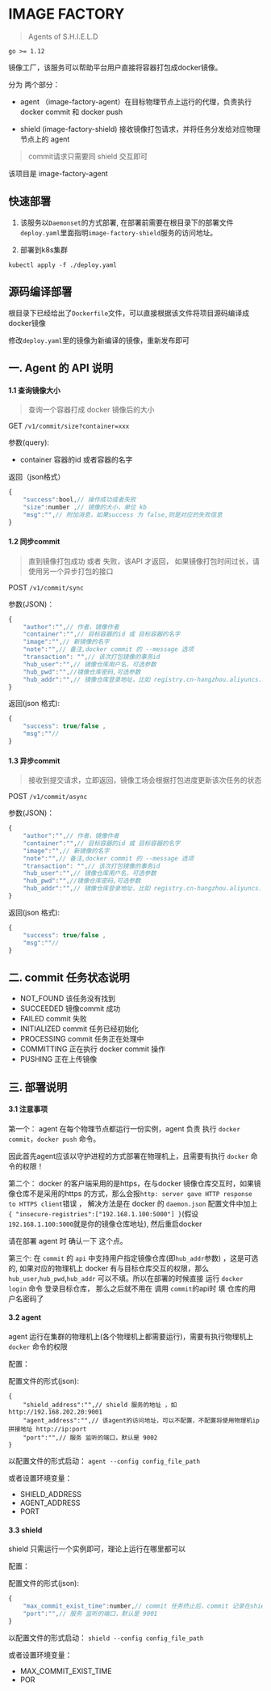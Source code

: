 # IMAGE FACTORY 

> Agents of S.H.I.E.L.D

`go >= 1.12`


镜像工厂，该服务可以帮助平台用户直接将容器打包成docker镜像。

分为 两个部分：

* agent （image-factory-agent）在目标物理节点上运行的代理，负责执行 docker commit  和 docker push 

* shield (image-factory-shield) 接收镜像打包请求，并将任务分发给对应物理节点上的 agent

> commit请求只需要同 shield 交互即可

该项目是 image-factory-agent


## 快速部署

1. 该服务以`Daemonset`的方式部署, 在部署前需要在根目录下的部署文件`deploy.yaml`里面指明`image-factory-shield`服务的访问地址。


2. 部署到k8s集群

`kubectl apply -f ./deploy.yaml`

## 源码编译部署

根目录下已经给出了`Dockerfile`文件，可以直接根据该文件将项目源码编译成docker镜像

修改`deploy.yaml`里的镜像为新编译的镜像，重新发布即可

## 一. Agent 的 API 说明


#### 1.1  查询镜像大小

>查询一个容器打成 docker 镜像后的大小

GET `/v1/commit/size?container=xxx`

参数(query):

* container  容器的id 或者容器的名字

返回（json格式）

```js
{
    "success":bool,// 操作成功或者失败
    "size":number ,// 镜像的大小，单位 kb
    "msg":"",// 附加消息，如果success 为 false,则是对应的失败信息
}
```

#### 1.2 同步commit 

> 直到镜像打包成功 或者 失败，该API 才返回， 如果镜像打包时间过长，请使用另一个异步打包的接口 

POST `/v1/commit/sync`

参数(JSON)：

```js
{
    "author":"",// 作者，镜像作者
    "container":"",// 目标容器的id 或 目标容器的名字
    "image":"",// 新镜像的名字
    "note":"",// 备注,docker commit 的 --message 选项
    "transaction": "",// 该次打包镜像的事务id 
    "hub_user":"",// 镜像仓库用户名，可选参数
    "hub_pwd":"",//镜像仓库密码,可选参数
    "hub_addr":"",// 镜像仓库登录地址，比如 registry.cn-hangzhou.aliyuncs.com ， 可选参数
}
```

返回(json 格式): 


```js
{
    "success": true/false ,
    "msg":""// 
}
```

#### 1.3 异步commit 

> 接收到提交请求，立即返回，镜像工场会根据打包进度更新该次任务的状态

POST `/v1/commit/async`

参数(JSON)：

```js
{
    "author":"",// 作者，镜像作者
    "container":"",// 目标容器的id 或 目标容器的名字
    "image":"",// 新镜像的名字
    "note":"",// 备注,docker commit 的 --message 选项
    "transaction": "",// 该次打包镜像的事务id 
    "hub_user":"",// 镜像仓库用户名，可选参数
    "hub_pwd":"",//镜像仓库密码,可选参数
    "hub_addr":"",// 镜像仓库登录地址，比如 registry.cn-hangzhou.aliyuncs.com ， 可选参数
}
```
返回(json 格式): 


```js
{
    "success": true/false ,
    "msg":""// 
}
```

## 二. commit 任务状态说明

* NOT_FOUND  该任务没有找到
* SUCCEEDED 镜像commit 成功
* FAILED  commit 失败
* INITIALIZED commit 任务已经初始化
* PROCESSING  commit 任务正在处理中
* COMMITTING  正在执行 docker commit 操作
* PUSHING 正在上传镜像


## 三. 部署说明


#### 3.1 注意事项

第一个： agent 在每个物理节点都运行一份实例，agent 负责 执行 `docker commit`，`docker push` 命令。

因此首先agent应该以守护进程的方式部署在物理机上，且需要有执行 `docker` 命令的权限！


第二个： docker 的客户端采用的是https，在与docker 镜像仓库交互时，如果镜像仓库不是采用的https 的方式，那么会报`http: server gave HTTP response to HTTPS client`错误 ， 解决方法是在 docker 的 `daemon.json` 配置文件中加上 `{ "insecure-registries":["192.168.1.100:5000"] }`(假设`192.168.1.100:5000`就是你的镜像仓库地址), 然后重启docker

请在部署 agent 时 确认一下 这个点。


第三个: 在 `commit` 的 `api` 中支持用户指定镜像仓库(即`hub_addr`参数) ，这是可选的, 如果对应的物理机上 docker 有与目标仓库交互的权限，那么`hub_user`,`hub_pwd`,`hub_addr` 可以不填。所以在部署的时候直接 运行  `docker login` 命令 登录目标仓库， 那么之后就不用在 调用 `commit`的api时 填 仓库的用户名密码了


#### 3.2  agent 

agent 运行在集群的物理机上(各个物理机上都需要运行)，需要有执行物理机上 `docker` 命令的权限

配置：

配置文件的形式(json):

```jsxinx
{
    "shield_address":"",// shield 服务的地址 ，如 http://192.168.202.20:9001
    "agent_address":"",// 该agent的访问地址，可以不配置，不配置将使用物理机ip拼接地址 http://ip:port
    "port":"",// 服务 监听的端口，默认是 9002
}
```

以配置文件的形式启动： `agent --config config_file_path`

或者设置环境变量：

* SHIELD_ADDRESS
* AGENT_ADDRESS
* PORT

#### 3.3 shield

shield 只需运行一个实例即可，理论上运行在哪里都可以

配置：

配置文件的形式(json):

```js
{
    "max_commit_exist_time":number,// commit 任务终止后，commit 记录在shield 里面的最大存活时间，默认3小时
    "port":"",// 服务 监听的端口，默认是 9001
}
```
以配置文件的形式启动： `shield --config config_file_path`

或者设置环境变量：

* MAX_COMMIT_EXIST_TIME
* POR


